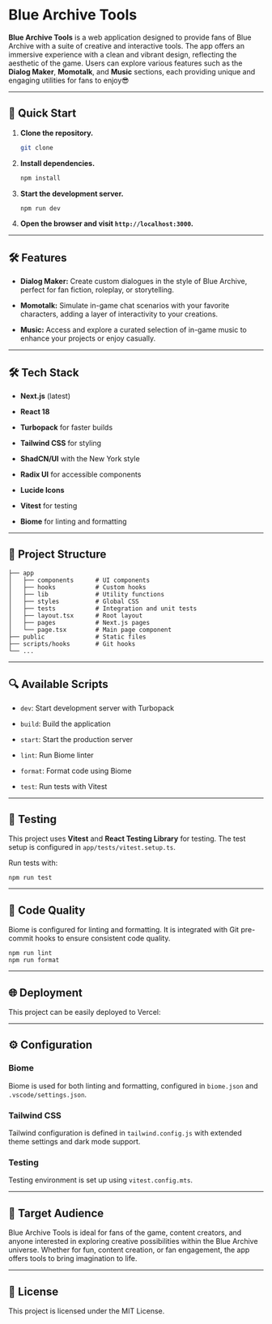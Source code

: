 Blue Archive Tools
==================

**Blue Archive Tools** is a web application designed to provide fans of Blue Archive with a suite of creative and interactive tools. The app offers an immersive experience with a clean and vibrant design, reflecting the aesthetic of the game. Users can explore various features such as the **Dialog Maker**, **Momotalk**, and **Music** sections, each providing unique and engaging utilities for fans to enjoy😎

* * * * *

🚀 Quick Start
--------------

1.  **Clone the repository.**

    ```bash
    git clone
    ```

2.  **Install dependencies.**

    ```bash
    npm install
    ```

3.  **Start the development server.**

    ```bash
    npm run dev
    ```

4.  **Open the browser and visit `http://localhost:3000`.**

* * * * *

🛠️ Features
------------

-   **Dialog Maker:** Create custom dialogues in the style of Blue Archive, perfect for fan fiction, roleplay, or storytelling.

-   **Momotalk:** Simulate in-game chat scenarios with your favorite characters, adding a layer of interactivity to your creations.

-   **Music:** Access and explore a curated selection of in-game music to enhance your projects or enjoy casually.

* * * * *

🛠️ Tech Stack
--------------

-   **Next.js** (latest)

-   **React 18**

-   **Turbopack** for faster builds

-   **Tailwind CSS** for styling

-   **ShadCN/UI** with the New York style

-   **Radix UI** for accessible components

-   **Lucide Icons**

-   **Vitest** for testing

-   **Biome** for linting and formatting

* * * * *

📂 Project Structure
--------------------

```
├── app
│   ├── components      # UI components
│   ├── hooks           # Custom hooks
│   ├── lib             # Utility functions
│   ├── styles          # Global CSS
│   ├── tests           # Integration and unit tests
│   ├── layout.tsx      # Root layout
│   ├── pages           # Next.js pages
│   └── page.tsx        # Main page component
├── public              # Static files
├── scripts/hooks       # Git hooks
└── ...
```

* * * * *

🔍 Available Scripts
--------------------

-   `dev`: Start development server with Turbopack

-   `build`: Build the application

-   `start`: Start the production server

-   `lint`: Run Biome linter

-   `format`: Format code using Biome

-   `test`: Run tests with Vitest

* * * * *

🧪 Testing
----------

This project uses **Vitest** and **React Testing Library** for testing. The test setup is configured in `app/tests/vitest.setup.ts`.

Run tests with:

```
npm run test
```

* * * * *

🧹 Code Quality
---------------

Biome is configured for linting and formatting. It is integrated with Git pre-commit hooks to ensure consistent code quality.

```
npm run lint
npm run format
```

* * * * *

🌐 Deployment
-------------

This project can be easily deployed to Vercel:

* * * * *

⚙️ Configuration
----------------

### Biome

Biome is used for both linting and formatting, configured in `biome.json` and `.vscode/settings.json`.

### Tailwind CSS

Tailwind configuration is defined in `tailwind.config.js` with extended theme settings and dark mode support.

### Testing

Testing environment is set up using `vitest.config.mts`.

* * * * *

🎯 Target Audience
------------------

Blue Archive Tools is ideal for fans of the game, content creators, and anyone interested in exploring creative possibilities within the Blue Archive universe. Whether for fun, content creation, or fan engagement, the app offers tools to bring imagination to life.

* * * * *

📝 License
----------

This project is licensed under the MIT License.